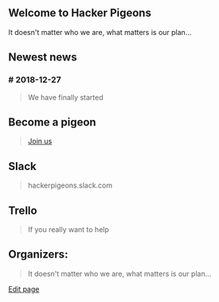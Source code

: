 ## Welcome to Hacker Pigeons 

It doesn't matter who we are, what matters is our plan...

## Newest news

### # 2018-12-27  
> We have finally started

## Become a pigeon
> [Join us](https://goo.gl/forms/UZ0sg7rmAfKRlAk13)

## Slack
> hackerpigeons.slack.com

## Trello
> If you really want to help


## Organizers:
> It doesn't matter 
> who we are, 
> what matters 
> is our plan...




[Edit page](./edit.md)   
